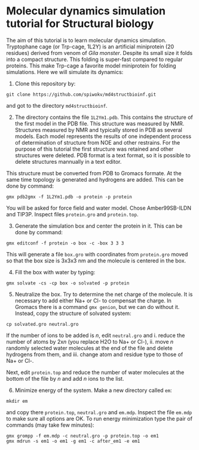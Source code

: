 # Molecular dynamics simulation tutorial for Structural biology 

The aim of this tutorial is to learn molecular dynamics simulation. Tryptophane cage (or Trp-cage, 1L2Y) is
an artificial miniprotein (20 residues) derived from venom of *Gila monster*. Despite its small size it folds
into a compact structure. This folding is super-fast compared to regular proteins. This make Trp-cage a
favorite model miniprotein for folding simulations. Here we will simulate its dynamics:

1. Clone this repository by:
```
git clone https://github.com/spiwokv/md4structbioinf.git
```
and got to the directory `md4structbioinf`.

2. The directory contains the file `1L2Ym1.pdb`. This contains the structure of the first model in the PDB file.
This structure was measured by NMR. Structures measured by NMR and typically stored in PDB as several models.
Each model represents the results of one independent process of determination of structure from NOE and other
restrains. For the purpose of this tutorial the first structure was retained and other structures were deleted.
PDB format is a text format, so it is possible to delete structures mannually in a text editor.

This structure must be converted from PDB to Gromacs formate. At the same time topology is generated
and hydrogens are added. This can be done by command:
```
gmx pdb2gmx -f 1L2Ym1.pdb -o protein -p protein
```
You will be asked for force field and water model. Chose Amber99SB-ILDN and TIP3P. Inspect files `protein.gro`
and `protein.top`.

3. Generate the simulation box and center the protein in it. This can be done by command:
```
gmx editconf -f protein -o box -c -box 3 3 3
```
This will generate a file `box.gro` with coordinates from `protein.gro` moved so that the box size is 3x3x3 nm
and the molecule is centered in the box.

4. Fill the box with water by typing:
```
gmx solvate -cs -cp box -o solvated -p protein
```

5. Neutralize the box. Try to determine the net charge of the molecule. It is necessary to add either Na+ or Cl- 
to compensat the charge. In Gromacs there is a command `gmx genion`, but we can do without it. Instead, copy the
structure of solvated system:
```
cp solvated.gro neutral.gro
```
If the number of ions to be added is *n*, edit `neutral.gro` and i. reduce the number of atoms by 2x*n* 
(you replace H2O to Na+ or Cl-), ii. move *n* randomly selected water molecules at the end of the file
and delete hydrogens from them, and iii. change atom and residue type to those of Na+ or Cl-.

Next, edit `protein.top` and reduce the number of water molecules at the bottom of the file by *n* and add 
*n* ions to the list.

6. Minimize energy of the system. Make a new directory called `em`:
```
mkdir em
```
and copy there `protein.top`, `neutral.gro` and `em.mdp`. Inspect the file `em.mdp` to make sure all options
are OK. To run energy minimization type the pair of commands (may take few minutes):
```
gmx grompp -f em.mdp -c neutral.gro -p protein.top -o em1
gmx mdrun -s em1 -o em1 -g em1 -c after_em1 -e em1
```



